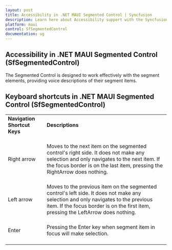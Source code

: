 ```yaml
---
layout: post
title: Accessibility in .NET MAUI Segmented Control | Syncfusion
description: Learn here about Accessibility support with the Syncfusion .NET MAUI Segmented Control (SfSegmentedControl).
platform: maui
control: SfSegmentedControl
documentation: ug
---
```


## Accessibility in .NET MAUI Segmented Control (SfSegmentedControl)

The Segmented Control is designed to work effectively with the segment elements, providing voice descriptions of their segment items.

## Keyboard shortcuts in .NET MAUI Segmented Control (SfSegmentedControl)

<table>
<tr>
<td>
<b> Navigation Shortcut Keys </b> <br/><br/></td><td>
<b> Descriptions </b> <br/><br/></td></tr>
<tr>
<td>
Right arrow<br/><br/></td><td>Moves to the next item on the segmented control's right side. It does not make any selection and only navigates to the next item. If the focus border is on the last item, pressing the RightArrow does nothing.<br/><br/></td></tr>
<tr>
<td>
Left arrow<br/><br/></td><td>
Moves to the previous item on the segmented control's left side. It does not make any selection and only navigates to the previous item. If the focus border is on the first item, pressing the LeftArrow does nothing.<br/><br/></td></tr>
<tr>
<td>
Enter<br/><br/></td><td>
Pressing the Enter key when segment item in focus will make selection.<br/><br/></td></tr>
</table>


